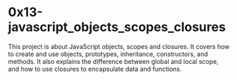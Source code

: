 # 0x13-javascript_objects_scopes_closures

This project is about JavaScript objects, scopes and closures. It covers how to create and use objects, prototypes, inheritance, constructors, and methods. It also explains the difference between global and local scope, and how to use closures to encapsulate data and functions.
